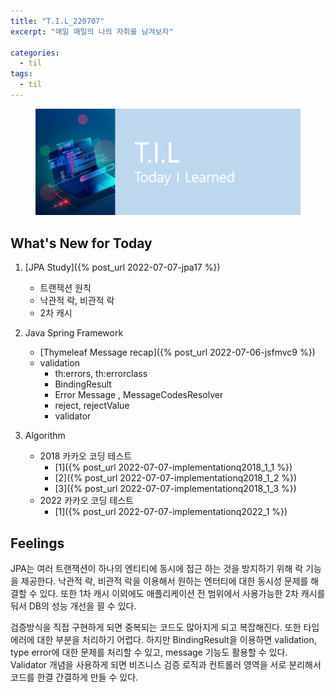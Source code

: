 ```yaml
---
title: "T.I.L_220707"
excerpt: "매일 매일의 나의 자취를 남겨보자"

categories:
  - til
tags:
  - til
---
```

<figure>
    <img src="/assets/images/til_image.png">
</figure>

## What's New for Today   
1. [JPA Study]({% post_url 2022-07-07-jpa17 %})
    - 트랜잭션 원칙
    - 낙관적 락, 비관적 락
    - 2차 캐시

2. Java Spring Framework
    - [Thymeleaf Message recap]({% post_url 2022-07-06-jsfmvc9 %})
    - validation
        - th:errors, th:errorclass
        - BindingResult
        - Error Message , MessageCodesResolver
        - reject, rejectValue
        - validator
3. Algorithm
    - 2018 카카오 코딩 테스트
        - [1]({% post_url 2022-07-07-implementationq2018_1_1 %})
        - [2]({% post_url 2022-07-07-implementationq2018_1_2 %})
        - [3]({% post_url 2022-07-07-implementationq2018_1_3 %})
    - 2022 카카오 코딩 테스트
        - [1]({% post_url 2022-07-07-implementationq2022_1 %})


## Feelings
JPA는 여러 트랜잭션이 하나의 엔티티에 동시에 접근 하는 것을 방지하기 위해 락 기능을 제공한다. 낙관적 락, 비관적 락을 이용해서 원하는 엔터티에 대한 동시성 문제를 해결할 수 있다. 
또한 1차 캐시 이외에도 애플리케이션 전 범위에서 사용가능한 2차 캐시를 둬서 DB의 성능 개선을 꾈 수 있다.

검증방식을 직접 구현하게 되면 중복되는 코드도 많아지게 되고 복잡해진다. 또한 타입 에러에 대한 부분을 처리하기 어렵다. 하지만 BindingResult을 이용하면 validation, type error에 대한 문제를 처리할 수 있고, message 기능도 활용할 수 있다. Validator 개념을 사용하게 되면 비즈니스 검증 로직과 컨트롤러 영역을 서로 분리해서 코드를 한결 간결하게 만들 수 있다.


